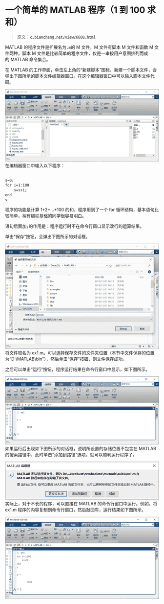 # 一个简单的 MATLAB 程序（1 到 100 求和）

> 原文：[`c.biancheng.net/view/6608.html`](http://c.biancheng.net/view/6608.html)

MATLAB 的程序文件是扩展名为`.m`的 M 文件，M 文件有脚本 M 文件和函数 M 文件两种。脚本 M 文件是比较简单的程序文件，仅是一串按用户意图排列而成的 MATLAB 命令集合。

在 MATLAB 的工作界面，单击左上角的“新建脚本”图标，新建一个脚本文件，会弹出下图所示的脚本文件编辑器窗口。在这个编辑器窗口中可以输入脚本文件代码。

![](img/4ba25fb8951a4f347342536edff74661.png)
在编辑器窗口中输入以下程序：

```

s=0;
for i=1:100
    s=s+i;
end
s
```

程序的功能是计算 1+2+...+100 的和，程序用到了一个 for 循环结构，基本语句比较简单，稍有编程基础的同学很容易明白。

语句后面加`;`的作用是：程序运行时不在命令行窗口显示改行的运算结果。

单击“保存”按钮，会弹出下图所示的对话框。

![](img/e3c81bb7f2fde2d23c5bb7e8832b9b3f.png)将文件取名为 ex1.m。可以选择保存文件的文件夹位置（本节中文件保存的位置为“D:\MATLAB\bin”），然后单击“保存”按钮，则文件保存成功。

之后可以单击“运行”按钮，程序运行结果在命令行窗口中显示，如下图所示。

![](img/b26eca437c257083ce5437072114ad9e.png)
如果运行后出现如下图所示的对话框，说明所设置的存储位置不包含在 MATLAB 的搜索路径中，此时单击“添加到路径”选项，就可以顺利运行程序了。

![](img/b33e35b77a0388d01d4220c65a7dfc6e.png)
实际上，对于不长的程序，可以直接在 MATLAB 的命令行窗口中运行。例如，将 ex1.m 程序的内容复制到命令行窗口，然后敲回车，运行结果如下图所示。

![](img/5225c1cd55045045899ec77e577066f6.png)